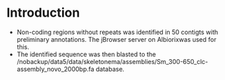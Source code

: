 # Introduction
* Non-coding regions without repeats was identified in 50 contigts with preliminary annotations. The jBrowser server on Albiorixwas used for this.
* The identified sequence was then blasted to the /nobackup/data5/data/skeletonema/assemblies/Sm_300-650_clc-assembly_novo_2000bp.fa database.
